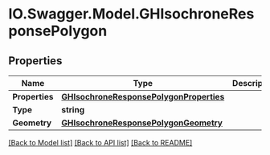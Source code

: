 # IO.Swagger.Model.GHIsochroneResponsePolygon
## Properties

Name | Type | Description | Notes
------------ | ------------- | ------------- | -------------
**Properties** | [**GHIsochroneResponsePolygonProperties**](GHIsochroneResponsePolygonProperties.md) |  | [optional] 
**Type** | **string** |  | [optional] 
**Geometry** | [**GHIsochroneResponsePolygonGeometry**](GHIsochroneResponsePolygonGeometry.md) |  | [optional] 

[[Back to Model list]](../README.md#documentation-for-models) [[Back to API list]](../README.md#documentation-for-api-endpoints) [[Back to README]](../README.md)

